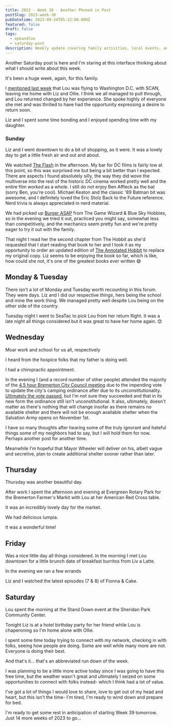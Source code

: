 ```yaml
---
title: 2023 - Week 38 - Another Phoned in Post
postSlug: 2023-week-38
pubDatetime: 2023-09-24T05:12:00.000Z
featured: false
draft: false
tags:
  - ephandlou
  - saturday-post
description: Weekly update covering family activities, local events, and community involvement in Bremerton.
---
```


Another Saturday post is here and I'm staring at this interface thinking about what I should write about this week.

It's been a huge week, again, for this family.

I [mentioned last week](/posts/2023-week-37/) that Lou was flying to Washington D.C. with SCAN, leaving me home with Liz and Ollie. I think we all managed to pull through, and Lou returned changed by her experience. She spoke highly of everyone she met and was thrilled to have had the opportunity expressing a desire to return soon.

Liz and I spent some time bonding and I enjoyed spending time with my daughter.

### Sunday

Liz and I went downtown to do a bit of shopping, as it were. It was a lovely day to get a little fresh air and out and about.

We watched [The Flash](https://www.imdb.com/title/tt0439572/) in the afternoon. My bar for DC films is fairly low at this point, so this was surprised me but being a bit better than I expected. There are aspects I found absolutely silly, the way they did wove the multiverse into the rest of the historic DC cinema worked pretty well and the entire film _worked_ as a whole. I still do not enjoy Ben Affleck as the bat (sorry Ben, you're cool). Michael Keaton and the classic '89 Batman bit was awesome, and I definitely loved the Eric Stolz Back to the Future reference. Nerd trivia is always appreciated in nerd material.

We had picked up [Burger ASAP](https://boardgamegeek.com/boardgame/373778/burger-asap) from The Game Wizard & Blue Sky Hobbies, so in the evening we tried it out, practiced you might say, somewhat less than competitively, and the mechanics seem pretty fun and we're pretty eager to try it out with the family.

That night I read her the second chapter from The Hobbit as she'd requested that I start reading that book to her and I took it as my opportunity to order an updated edition of [The Annotated Hobbit](https://www.goodreads.com/book/show/823754.The_Annotated_Hobbit) to replace my original copy. Liz seems to be enjoying the book so far, which is like, how could she not, it's one of the greatest books ever written 😅

## Monday & Tuesday

There isn't a lot of Monday and Tuesday worth recounting in this forum. They were days. Liz and I did our respective _things_, hers being the school and mine the work thing. We managed pretty well despite Lou being on the other side of the country.

Tuesday night I went to SeaTac to pick Lou from her return flight. It was a late night all things considered but it was great to have her home again. 😊

## Wednesday

Moar work and school for us all, respectively

I heard from the hospice folks that my father is doing well.

I had a chiropractic appointment.

In the evening I (and a record number of other people) attended the majority of the [4.5 hour Bremerton City Council meeting](https://bremerton.vod.castus.tv/vod/?video=77ac5c1d-c7cd-4ffd-a68e-6f5215de5852) due to the impending vote to update the city's camping ordinance after due to its unconstitutionality. [Ultimately the vote passed](http://archive.today/2023.09.23-203913/https://www.kitsapsun.com/story/news/2023/09/22/unauthorized-camping-ordinance-passed-by-bremerton-city-council/70924797007/), but I'm not sure they succeeded and that in its new form the ordinance still isn't unconstitutional. It also, ultimately, doesn't matter as there's nothing that will change insofar as there remains no available shelter and there will not be enough available shelter when the Salvation Army opens on November 1st.

I have so many thoughts after hearing some of the truly ignorant and hateful things some of my neighbors had to say, but I will hold them for now. Perhaps another post for another time.

Meanwhile I'm hopeful that Mayor Wheeler will deliver on his, albeit vague and secretive, plan to create additional shelter sooner rather than later.

## Thursday

Thursday was another beautiful day.

After work I spent the afternoon and evening at Evergreen Rotary Park for the Bremerton Farmer's Markit with Lou at her American Red Cross table.

It was an incredibly lovely day for the market.

We had delicious lumpia.

It was a wonderful time!

## Friday

Was a nice little day all things considered. In the morning I met Lou downtown for a little brunch date of breakfast burritos from Liv a Latte.

In the evening we ran a few errands

Liz and I watched the latest episodes (7 & 8) of Fionna & Cake.

## Saturday

Lou spent the morning at the Stand Down event at the Sheridan Park Community Center.

Tonight Liz is at a hotel birthday party for her friend while Lou is chaperoning so I'm home alone with Ollie.

I spent some time today trying to connect with my network, checking in with folks, seeing how people are doing. Some are well while many more are not. Everyone is doing their best.

And that's it... that's an abbreviated run down of the week.

I was planning to be a little more active today since I was going to have this free time, but the weather wasn't great and ultimately I seized on some opportunities to connect with folks instead- which I think had a lot of value.

I've got a lot of things I would love to share, love to get out of my head and heart, but this isn't the time- I'm tired, I'm ready to wind down and prepare for bed.

I'm ready to get some rest in anticipation of starting Week 39 tomorrow. Just 14 more weeks of 2023 to go...
